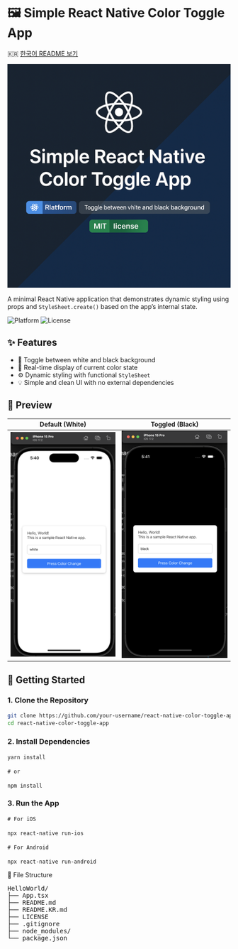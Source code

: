 # 🖼️ Simple React Native Color Toggle App

🇰🇷 [한국어 README 보기](./README.KR.md)

![main screen](./assets/banner_image.png)

A minimal React Native application that demonstrates dynamic styling using props and `StyleSheet.create()` based on the app’s internal state.

![Platform](https://img.shields.io/badge/platform-react--native-blue)
![License](https://img.shields.io/badge/license-MIT-green)

## ✨ Features

- 🎨 Toggle between white and black background
- 📝 Real-time display of current color state
- ⚙️ Dynamic styling with functional `StyleSheet`
- 💡 Simple and clean UI with no external dependencies

## 📱 Preview

| Default (White)                     | Toggled (Black)                     |
| ----------------------------------- | ----------------------------------- |
| ![white screen](./assets/white.png) | ![black screen](./assets/black.png) |

## 🚀 Getting Started

### 1. Clone the Repository

```bash
git clone https://github.com/your-username/react-native-color-toggle-app.git
cd react-native-color-toggle-app
```

### 2. Install Dependencies

    yarn install

    # or

    npm install

### 3. Run the App

    # For iOS

    npx react-native run-ios

    # For Android

    npx react-native run-android

📂 File Structure

<pre>
HelloWorld/
├── App.tsx
├── README.md
├── README.KR.md
├── LICENSE
├── .gitignore
├── node_modules/
└── package.json
</pre>

